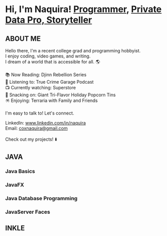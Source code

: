 # Hi, I'm Naquira! <a href="https://github.com/ncox8591">Programmer</a>, <a href="linkedin.com/in/Naquira">Private Data Pro, Storyteller</a>

<h2>ABOUT ME</h2>
Hello there, I'm a recent college grad and programming hobbyist.  <br/>
I enjoy coding, video games, and writing.  <br/>
I dream of a world that is accessible for all. 🌎 <br/>
 <br/>
📚 Now Reading: Djinn Rebellion Series <br/>
🎸 Listening to: True Crime Garage Podcast <br/>
📺 Currently watching: Superstore <br/>
🍿 Snacking on: Giant Tri-Flavor Holiday Popcorn Tins <br/>
🪅 Enjoying: Terraria with Family and Friends<br/>
 <br/>
I'm easy to talk to! Let's connect. <br/>

LinkedIn: www.linkedin.com/in/naquira <br/>
Email:    coxnaquira@gmail.com <br/>
 <br/>
Check out my projects! ⬇️

<h2>JAVA</h2>
<h3>Java Basics</h3>
<h3>JavaFX</h3>
<h3>Java Database Programming</h3>
<h3>JavaServer Faces</h3>

<h2>INKLE</h2>
